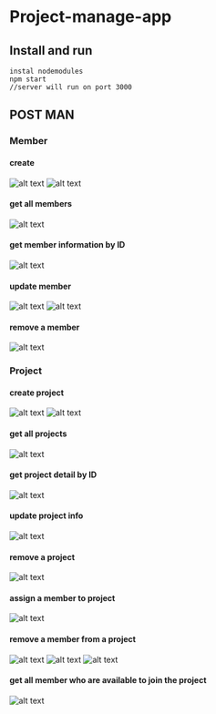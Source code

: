 # Project-manage-app
## Install and run 
```
instal nodemodules
npm start 
//server will run on port 3000
```

## POST MAN
### Member
#### create
![alt text](https://i.imgur.com/wgixm38.png)
![alt text](https://i.imgur.com/kyVPHOf.png)

#### get all members
![alt text](https://i.imgur.com/j0wmadA.png)
#### get member information by ID
![alt text](https://i.imgur.com/OegdrxD.png)
#### update member
![alt text](https://i.imgur.com/ivAVDTa.png)
![alt text](https://i.imgur.com/bxqBCpp.png)
#### remove a member
![alt text](https://i.imgur.com/LSZ5irl.png)
### Project
#### create project
![alt text](https://i.imgur.com/9Vt88D8.png)
![alt text](https://i.imgur.com/pNu3fua.png)
#### get all projects
![alt text](https://i.imgur.com/TefnSsp.png)
#### get project detail by ID
![alt text](https://i.imgur.com/vPaLeXS.png)
#### update project info
![alt text](https://i.imgur.com/wancwtY.png)
#### remove a project
![alt text](https://i.imgur.com/ceGp3TZ.png)

#### assign a member to project
![alt text](https://i.imgur.com/sME2ZtT.png)
#### remove a member from a project
![alt text](https://i.imgur.com/Dqqt37x.png)
![alt text](https://i.imgur.com/t4lvtPK.png)
![alt text](https://i.imgur.com/AL48PXY.png)
#### get all member who are available to join the project
![alt text](https://i.imgur.com/2j2GNm6.png)


